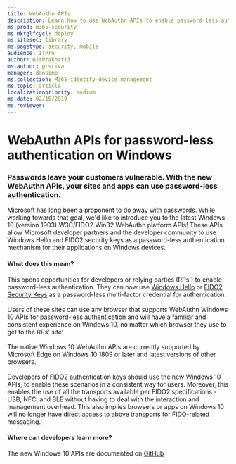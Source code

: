 ```yaml
---
title: WebAuthn APIs 
description: Learn how to use WebAuthn APIs to enable password-less authentication for your sites and apps.
ms.prod: m365-security
ms.mktglfcycl: deploy
ms.sitesec: library
ms.pagetype: security, mobile
audience: ITPro
author: GitPrakhar13
ms.author: prsriva
manager: dansimp
ms.collection: M365-identity-device-management
ms.topic: article
localizationpriority: medium
ms.date: 02/15/2019
ms.reviewer: 
---
```

# WebAuthn APIs for password-less authentication on Windows

### Passwords leave your customers vulnerable. With the new WebAuthn APIs, your sites and apps can use password-less authentication.

Microsoft has long been a proponent to do away with passwords.
While working towards that goal, we'd like to introduce you to the latest Windows 10 (version 1903) W3C/FIDO2 Win32 WebAuthn platform APIs!
These APIs allow Microsoft developer partners and the developer community to use Windows Hello and FIDO2 security keys
as a password-less authentication mechanism for their applications on Windows devices.

#### What does this mean?

This opens opportunities for developers or relying parties (RPs') to enable password-less authentication.
They can now use [Windows Hello](./index.yml) or [FIDO2 Security Keys](./microsoft-compatible-security-key.md)
as a password-less multi-factor credential for authentication.  
<br>
Users of these sites can use any browser that supports WebAuthn Windows 10 APIs for password-less authentication
 and will have a familiar and consistent experience on Windows 10, no matter which browser they use to get to the RPs' site!
<br> <br>
The native Windows 10 WebAuthn APIs are currently supported by Microsoft Edge on Windows 10 1809 or later
 and latest versions of other browsers.
<br> <br>
Developers of FIDO2 authentication keys should use the new Windows 10 APIs, to enable these scenarios in a consistent way for users.
 Moreover, this enables the use of all the transports available per FIDO2 specifications - USB, NFC, and BLE
 without having to deal with the interaction and management overhead. 
This also implies browsers or apps on Windows 10 will no longer have direct access to above transports for FIDO-related messaging.

#### Where can developers learn more?

The new Windows 10 APIs are documented on [GitHub](https://github.com/Microsoft/webauthn)
